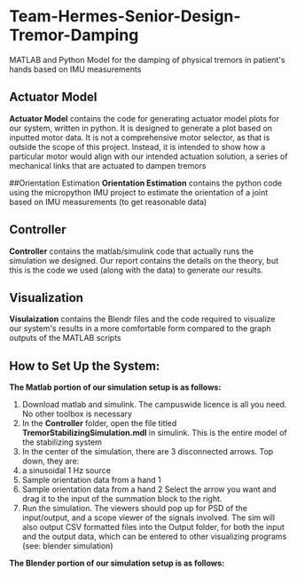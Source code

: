 # Team-Hermes-Senior-Design-Tremor-Damping
MATLAB and Python Model for the damping of physical tremors in patient's hands based on IMU measurements

## Actuator Model
**Actuator Model** contains the code for generating actuator model plots for our system, written in python. It is designed to
generate a plot based on inputted motor data. It is not a comprehensive motor selector, as that is outside 
the scope of this project. Instead, it is intended to show how a particular motor would align with our intended
actuation solution, a series of mechanical links that are actuated to dampen tremors

##Orientation Estimation
**Orientation Estimation** contains the python code using the micropython IMU project to estimate the orientation of a joint based on IMU measurements (to get reasonable data)

## Controller
**Controller** contains the matlab/simulink code that actually runs the simulation we designed. Our report contains the details
on the theory, but this is the code we used (along with the data) to generate our results. 

## Visualization
**Visulaization** contains the Blendr files and the code required to visualize our system's results in a more comfortable
form compared to the graph outputs of the MATLAB scripts

## How to Set Up the System: 
**The Matlab portion of our simulation setup is as follows:**
1. Download matlab and simulink. The campuswide licence is all you need. No other toolbox is necessary
2. In the **__Controller__** folder, open the file titled __TremorStabilizingSimulation.mdl__ in simulink. This is the entire model of the      stabilizing system
3. In the center of the simulation, there are 3 disconnected arrows. Top down, they are:
  1. a sinusoidal 1 Hz source
  2. Sample orientation data from a hand 1
  3. Sample orientation data from a hand 2
  Select the arrow you want and drag it to the input of the summation block to the right. 
4. Run the simulation. The viewers should pop up for PSD of the input/output, and a scope viewer of the signals involved. The sim will also output CSV formatted files into the Output folder, for both the input and the output data, which can be entered to other visualizing programs (see: blender simulation)

**The Blender portion of our simulation setup is as follows:**
